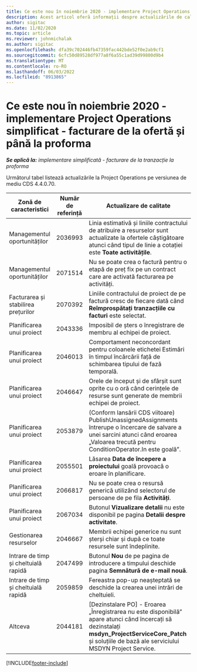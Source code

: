 ```yaml
---
title: Ce este nou în noiembrie 2020 - implementare Project Operations simplificat - facturare de la ofertă și până la proforma
description: Acest articol oferă informații despre actualizările de calitate disponibile în versiunea din noiembrie 2020 de integrare a Project Operations lite – de la ofertă și până la factura proformă.
author: sigitac
ms.date: 11/02/2020
ms.topic: article
ms.reviewer: johnmichalak
ms.author: sigitac
ms.openlocfilehash: dfa39c702446fb47359fac442bde52f0e2ab9cf1
ms.sourcegitcommit: 6cfc50d89528df977a8f6a55c1ad39d99800d9b4
ms.translationtype: MT
ms.contentlocale: ro-RO
ms.lasthandoff: 06/03/2022
ms.locfileid: "8913865"
---
```

# <a name="whats-new-november-2020---project-operations-lite-deployment---deal-to-proforma-invoicing"></a>Ce este nou în noiembrie 2020 - implementare Project Operations simplificat - facturare de la ofertă și până la proforma

_**Se aplică la:** implementare simplificată - facturare de la tranzacție la proforma_

Următorul tabel listează actualizările la Project Operations pe versiunea de mediu CDS 4.4.0.70.

| Zonă de caracteristici                 | Număr de referință | Actualizare de calitate                                                                                                                                                                    |
|------------------------------|------------------|-----------------------------------------------------------------------------------------------------------------------------------------------------------------------------------|
|   Managementul oportunităților       | 2036993          | Linia estimativă și liniile contractului de atribuire a resurselor sunt actualizate la ofertele câștigătoare atunci când tipul de linie a cotației este **Toate activitățile**.                                                 |
|   Managementul oportunităților       | 2071514          | Nu se poate crea o factură pentru o etapă de preț fix pe un contract care are activată facturarea pe activități.                                                                          |
| Facturarea și stabilirea prețurilor          | 2070392          | Liniile contractului de proiect de pe factură cresc de fiecare dată când **Reîmprospătați tranzacțiile cu facturi** este selectat.                                                                       |
| Planificarea unui proiect             | 2043336          | Imposibil de șters o înregistrare de membru al echipei de proiect.                                                                                                                                    |
| Planificarea unui proiect             | 2046013          | Comportament neconcordant pentru coloanele etichetei Estimări în timpul încărcării față de schimbarea tipului de fază temporală.                                                                                   |
| Planificarea unui proiect             | 2046647          | Orele de început și de sfârșit sunt oprite cu o oră când cerințele de resurse sunt generate de membrii echipei de proiect.                                                                      |
| Planificarea unui proiect             | 2053879          | (Conform lansării CDS viitoare) PublishUnassignedAssignments întrerupe o încercare de salvare a unei sarcini atunci când eroarea „Valoarea trecută pentru ConditionOperator.In este goală”. |
| Planificarea unui proiect             | 2055501          | Lăsarea **Data de începere a proiectului** goală provoacă o eroare în planificare.                                                                                                      |
| Planificarea unui proiect             | 2066817          | Nu se poate crea o resursă generică utilizând selectorul de persoane de pe fila **Activități**.                                                                                               |
| Planificarea unui proiect             | 2067034          | Butonul **Vizualizare detalii** nu este disponibil pe pagina **Detalii despre activitate**.                                                                                                         |
| Gestionarea resurselor          | 2046667          | Membrii echipei generice nu sunt șterși chiar și după ce toate resursele sunt îndeplinite.                                                                                                     |
| Intrare de timp și cheltuială rapidă | 2047499          | Butonul **Nou** de pe pagina de introducere a timpului deschide pagina **Semnătură de e-mail nouă**.                                                                                               |
| Intrare de timp și cheltuială rapidă | 2059859          | Fereastra pop-up neașteptată se deschide la crearea unei intrări de cheltuieli.                                                                                                                         |
| Altceva                        | 2044181          | [Dezinstalare PO] - Eroarea „Înregistrarea nu este disponibilă” apare atunci când încercați să dezinstalați   **msdyn_ProjectServiceCore_Patch** și soluțiile de bază ale serviciului MSDYN Project Service.        |


[!INCLUDE[footer-include](../../includes/footer-banner.md)]